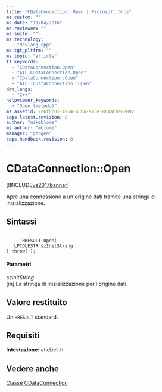 ```yaml
---
title: "CDataConnection::Open | Microsoft Docs"
ms.custom: ""
ms.date: "11/04/2016"
ms.reviewer: ""
ms.suite: ""
ms.technology: 
  - "devlang-cpp"
ms.tgt_pltfrm: ""
ms.topic: "article"
f1_keywords: 
  - "CDataConnection.Open"
  - "ATL.CDataConnection.Open"
  - "CDataConnection::Open"
  - "ATL::CDataConnection::Open"
dev_langs: 
  - "C++"
helpviewer_keywords: 
  - "Open (metodo)"
ms.assetid: 2c6f0c01-4954-43ba-973e-861ac8e82892
caps.latest.revision: 8
author: "mikeblome"
ms.author: "mblome"
manager: "ghogen"
caps.handback.revision: 8
---
```

# CDataConnection::Open
[!INCLUDE[vs2017banner](../../assembler/inline/includes/vs2017banner.md)]

Apre una connessione a un'origine dati tramite una stringa di inizializzazione.  
  
## Sintassi  
  
```  
  
      HRESULT Open(   
   LPCOLESTR szInitString    
) throw( );  
```  
  
#### Parametri  
 *szInitString*  
 \[in\] La stringa di inizializzazione per l'origine dati.  
  
## Valore restituito  
 Un `HRESULT` standard.  
  
## Requisiti  
 **Intestazione:** atldbcli.h  
  
## Vedere anche  
 [Classe CDataConnection](../../data/oledb/cdataconnection-class.md)